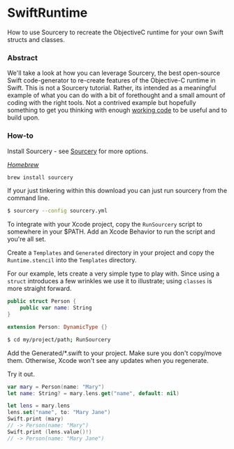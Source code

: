 # SwiftRuntime
How to use Sourcery to recreate the ObjectiveC runtime for your own Swift structs and classes.

### Abstract

We'll take a look at how you can leverage Sourcery, the best open-source Swift code-generator to re-create features of the Objective-C runtime in Swift. This is not a Sourcery tutorial. Rather, its intended as a meaningful example of what you can do with a bit of forethought and a small amount of coding with the right tools. Not a contrived example but hopefully something to get you thinking with enough [working code](https://github.com/wildthink/SwiftRuntime) to be useful and to build upon.

### How-to

Install Sourcery - see [Sourcery](https://github.com/krzysztofzablocki/Sourcery) for more options.

[*Homebrew*](https://brew.sh/)

```bash
brew install sourcery
```
If your just tinkering within this download you can just run sourcery from the command line.
```bash
$ sourcery --config sourcery.yml
```

To integrate with your Xcode project, copy the `RunSourcery` script to somewhere in your $PATH. Add an Xcode Behavior to run the script and you're all set.

Create a `Templates` and `Generated` directory in your project and copy the `Runtime.stencil` into the `Templates` directory.

For our example, lets create a very simple type to play with. Since using a `struct` introduces a few wrinkles we use it to illustrate; using `classes` is more straight forward.

```swift
public struct Person {
	public var name: String
}

extension Person: DynamicType {}
```

```bash
$ cd my/project/path; RunSourcery
```
Add the Generated/*.swift to your project. Make sure you don't copy/move them. Otherwise, Xcode won't see any updates when you regenerate.

Try it out.

```swift
var mary = Person(name: "Mary")
let name: String? = mary.lens.get("name", default: nil)

let lens = mary.lens
lens.set("name", to: "Mary Jane")
Swift.print (mary)
// -> Person(name: "Mary")
Swift.print (lens.value()!) 
// -> Person(name: "Mary Jane")
```

